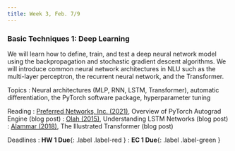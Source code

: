 ```yaml
---
title: Week 3, Feb. 7/9
---
```


### Basic Techniques 1: Deep Learning

We will learn how to define, train, and test a deep neural network model using the backpropagation and stochastic
gradient descent algorithms. We will introduce common neural network architectures in NLU such as the multi-layer
perceptron, the recurrent neural network, and the Transformer.

Topics
: Neural architectures (MLP, RNN, LSTM, Transformer), automatic differentiation, the PyTorch software package, 
hyperparameter tuning

Reading
: [Preferred Networks, Inc. (2021)](https://pytorch.org/blog/overview-of-pytorch-autograd-engine), Overview of 
PyTorch Autograd Engine (blog post)
: [Olah (2015)](https://colah.github.io/posts/2015-08-Understanding-LSTMs/), Understanding LSTM Networks (blog post)
: [Alammar (2018)](https://jalammar.github.io/illustrated-transformer/), The Illustrated Transformer (blog post)

Deadlines
: **HW 1 Due**{: .label .label-red }
: **EC 1 Due**{: .label .label-green }